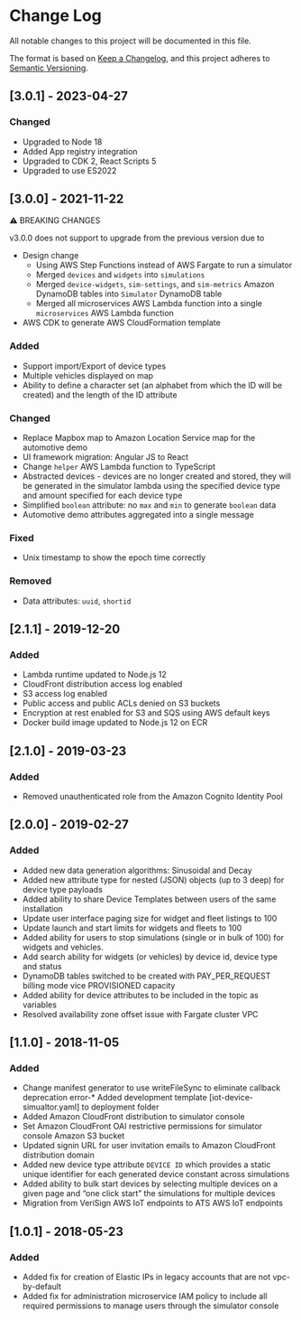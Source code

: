 # Change Log 
All notable changes to this project will be documented in this file. 
 
The format is based on [Keep a Changelog](https://keepachangelog.com/en/1.0.0/), 
and this project adheres to [Semantic Versioning](https://semver.org/spec/v2.0.0.html). 

## [3.0.1] - 2023-04-27
### Changed
- Upgraded to Node 18
- Added App registry integration
- Upgraded to CDK 2, React Scripts 5
- Upgraded to use ES2022

## [3.0.0] - 2021-11-22
⚠️ BREAKING CHANGES

v3.0.0 does not support to upgrade from the previous version due to
- Design change
  - Using AWS Step Functions instead of AWS Fargate to run a simulator
  - Merged `devices` and `widgets` into `simulations`
  - Merged `device-widgets`, `sim-settings`, and `sim-metrics` Amazon DynamoDB tables into `Simulator` DynamoDB table
  - Merged all microservices AWS Lambda function into a single `microservices` AWS Lambda function
- AWS CDK to generate AWS CloudFormation template

### Added
- Support import/Export of device types
- Multiple vehicles displayed on map
- Ability to define a character set (an alphabet from which the ID will be created) and the length of the ID attribute

### Changed
- Replace Mapbox map to Amazon Location Service map for the automotive demo
- UI framework migration: Angular JS to React
- Change `helper` AWS Lambda function to TypeScript
- Abstracted devices - devices are no longer created and stored, they will be generated in the simulator lambda using the specified device type and amount specified for each device type
- Simplified `boolean` attribute: no `max` and `min` to generate `boolean` data
- Automotive demo attributes aggregated into a single message

### Fixed
- Unix timestamp to show the epoch time correctly

### Removed
- Data attributes: `uuid`, `shortid`

## [2.1.1] - 2019-12-20
### Added 
- Lambda runtime updated to Node.js 12
- CloudFront distribution access log enabled
- S3 access log enabled
- Public access and public ACLs denied on S3 buckets
- Encryption at rest enabled for S3 and SQS using AWS default keys
- Docker build image updated to Node.js 12 on ECR

## [2.1.0] - 2019-03-23
### Added 
- Removed unauthenticated role from the Amazon Cognito Identity Pool

## [2.0.0] - 2019-02-27
### Added 
- Added new data generation algorithms: Sinusoidal and Decay
- Added new attribute type for nested (JSON) objects (up to 3 deep) for device type payloads
- Added ability to share Device Templates between users of the same installation
- Update user interface paging size for widget and fleet listings to 100
- Update launch and start limits for widgets and fleets to 100
- Added ability for users to stop simulations (single or in bulk of 100) for widgets and vehicles.
- Add search ability for widgets (or vehicles) by device id, device type and status
- DynamoDB tables switched to be created with PAY_PER_REQUEST billing mode vice PROVISIONED capacity
- Added ability for device attributes to be included in the topic as variables
- Resolved availability zone offset issue with Fargate cluster VPC

## [1.1.0] - 2018-11-05
### Added 
- Change manifest generator to use writeFileSync to eliminate callback deprecation error-* Added development template [iot-device-simualtor.yaml] to deployment folder
- Added Amazon CloudFront distribution to simulator console
- Set Amazon CloudFront OAI restrictive permissions for simulator console Amazon S3 bucket 
- Updated signin URL for user invitation emails to Amazon CloudFront distribution domain
- Added new device type attribute `DEVICE ID` which provides a static unique identifier for each generated device constant across simulations
- Added ability to bulk start devices by selecting multiple devices on a given page and “one click start” the simulations for multiple devices
- Migration from VeriSign AWS IoT endpoints to ATS AWS IoT endpoints

## [1.0.1] - 2018-05-23
### Added 
- Added fix for creation of Elastic IPs in legacy accounts that are not vpc-by-default
- Added fix for administration microservice IAM policy to include all required permissions to manage users through the simulator console
